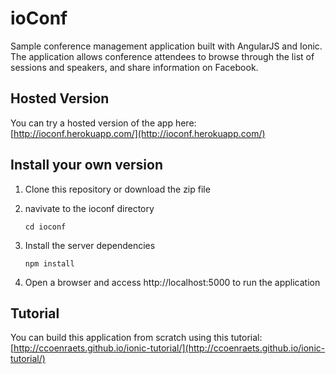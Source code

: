 # ioConf

Sample conference management application built with AngularJS and Ionic. The application allows conference attendees to browse through the list of sessions and speakers, and share information on Facebook.

## Hosted Version

You can try a hosted version of the app here: [http://ioconf.herokuapp.com/](http://ioconf.herokuapp.com/)

## Install your own version

1. Clone this repository or download the zip file

1. navivate to the ioconf directory

    ```
    cd ioconf
    ```
    
1. Install the server dependencies
    
    ```
    npm install
    ```
    
1. Open a browser and access http://localhost:5000 to run the application
    

## Tutorial

You can build this application from scratch using this tutorial: [http://ccoenraets.github.io/ionic-tutorial/](http://ccoenraets.github.io/ionic-tutorial/)


